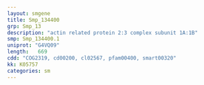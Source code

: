 ```yaml
---
layout: smgene
title: Smp_134400
grp: Smp_13
description: "actin related protein 2:3 complex subunit 1A:1B"
smp: Smp_134400.1
uniprot: "G4VQ09"
length:   669
cdd: "COG2319, cd00200, cl02567, pfam00400, smart00320"
kk: K05757
categories: sm
---
```

